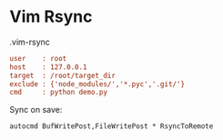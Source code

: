 # Vim Rsync

.vim-rsync

```ini
user    : root
host    : 127.0.0.1
target  : /root/target_dir
exclude : {'node_modules/','*.pyc','.git/'}
cmd     : python demo.py
```

Sync on save:

```vimscript
autocmd BufWritePost,FileWritePost * RsyncToRemote
```
